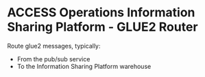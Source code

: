 # ACCESS Operations Information Sharing Platform - GLUE2 Router

Route glue2 messages, typically:
* From the pub/sub service
* To the Information Sharing Platform warehouse
